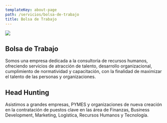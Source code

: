 ```yaml
---
templateKey: about-page
path: /servicios/bolsa-de-trabajo
title: Bolsa de Trabajo
---
```

![](/img/desk-5020801__340.jpg)

## **Bolsa de Trabajo**

Somos una empresa dedicada a la consultoría de recursos humanos, ofreciendo servicios de atracción de talento, desarrollo organizacional, cumplimiento de normatividad y capacitación, con la finalidad de maximizar el talento de las personas y organizaciones.

## **H﻿ead Hunting**

Asistimos a grandes empresas, PYMES y organizaciones de nueva creación en la contratación de puestos clave en las área de Finanzas, Business Development, Marketing, Logística, Recursos Humanos y Tecnología.